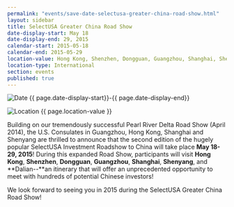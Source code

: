 ```yaml
---
permalink: "events/save-date-selectusa-greater-china-road-show.html"
layout: sidebar
title: SelectUSA Greater China Road Show
date-display-start: May 18
date-display-end: 29, 2015
calendar-start: 2015-05-18
calendar-end: 2015-05-29
location-value: Hong Kong, Shenzhen, Dongguan, Guangzhou, Shanghai, Shenyang, Dalian
location-type: International
section: events
published: true
---
```

![Date](https://google.github.io/material-design-icons/action/svg/ic_event_24px.svg "Date") {{ page.date-display-start}}-{{ page.date-display-end}}

![Location](http://google.github.io/material-design-icons/social/svg/ic_location_city_24px.svg "Location") {{ page.location-value }}

Building on our tremendously successful Pearl River Delta Road Show (April 2014), the U.S. Consulates in Guangzhou, Hong Kong, Shanghai and Shenyang are thrilled to announce that the second edition of the hugely popular SelectUSA Investment Roadshow to China will take place **May 18-29, 2015**! During this expanded Road Show, participants will visit **Hong Kong**, **Shenzhen**, **Dongguan**, **Guangzhou**, **Shanghai**, **Shenyang**, and **Dalian--**an itinerary that will offer an unprecedented opportunity to meet with hundreds of potential Chinese investors!&nbsp;

We look forward to seeing you in 2015 during the SelectUSA Greater China Road Show!
   
